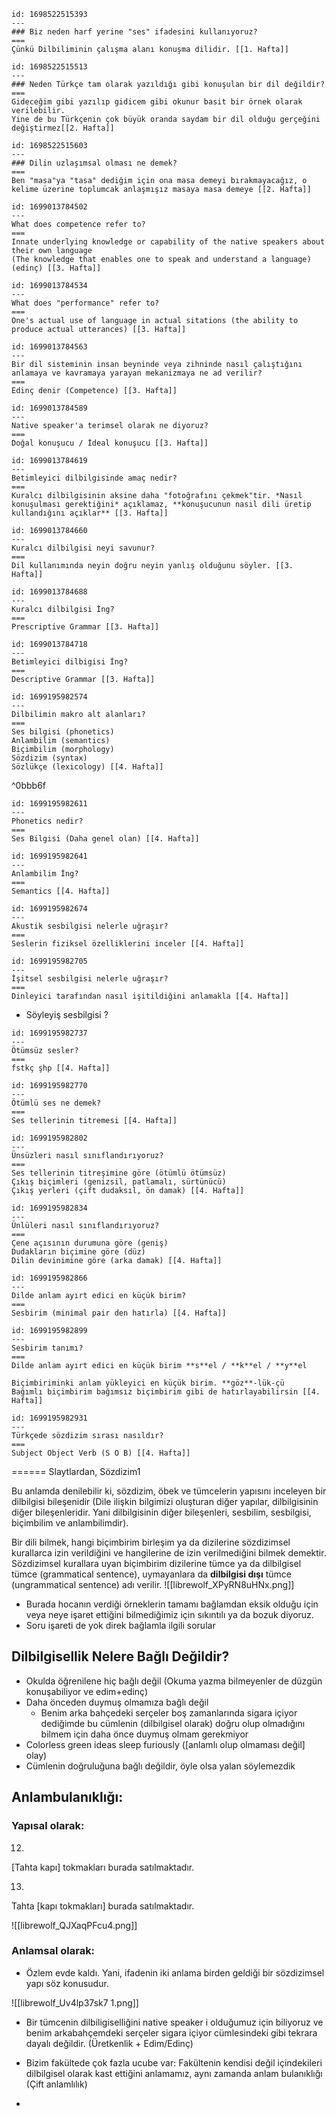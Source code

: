 ```anki
id: 1698522515393
---
### Biz neden harf yerine "ses" ifadesini kullanıyoruz?
===
Çünkü Dilbiliminin çalışma alanı konuşma dilidir. [[1. Hafta]]
```

```anki
id: 1698522515513
---
### Neden Türkçe tam olarak yazıldığı gibi konuşulan bir dil değildir?
===
Gideceğim gibi yazılıp gidicem gibi okunur basit bir örnek olarak verilebilir.
Yine de bu Türkçenin çok büyük oranda saydam bir dil olduğu gerçeğini değiştirmez[[2. Hafta]] 
```

```anki
id: 1698522515603
---
### Dilin uzlaşımsal olması ne demek?
===
Ben "masa"ya "tasa" dediğim için ona masa demeyi bırakmayacağız, o kelime üzerine toplumcak anlaşmışız masaya masa demeye [[2. Hafta]]
```

```anki
id: 1699013784502
---
What does competence refer to?
===
Innate underlying knowledge or capability of the native speakers about their own language
(The knowledge that enables one to speak and understand a language) (edinç) [[3. Hafta]]
```

```anki
id: 1699013784534
---
What does "performance" refer to?
===
One's actual use of language in actual sitations (the ability to produce actual utterances) [[3. Hafta]]
```

```anki
id: 1699013784563
---
Bir dil sisteminin insan beyninde veya zihninde nasıl çalıştığını anlamaya ve kavramaya yarayan mekanizmaya ne ad verilir?
===
Edinç denir (Competence) [[3. Hafta]]
```

```anki
id: 1699013784589
---
Native speaker'a terimsel olarak ne diyoruz?
===
Doğal konuşucu / İdeal konuşucu [[3. Hafta]]
```

```anki
id: 1699013784619
---
Betimleyici dilbilgisinde amaç nedir?
===
Kuralcı dilbilgisinin aksine daha "fotoğrafını çekmek"tir. *Nasıl konuşulması gerektiğini* açıklamaz, **konuşucunun nasıl dili üretip kullandığını açıklar** [[3. Hafta]]
```

```anki
id: 1699013784660
---
Kuralcı dilbilgisi neyi savunur?
===
Dil kullanımında neyin doğru neyin yanlış olduğunu söyler. [[3. Hafta]]
```

```anki
id: 1699013784688
---
Kuralcı dilbilgisi İng?
===
Prescriptive Grammar [[3. Hafta]]
```

```anki
id: 1699013784718
---
Betimleyici dilbigisi İng?
===
Descriptive Grammar [[3. Hafta]]
```

```anki
id: 1699195982574
---
Dilbilimin makro alt alanları?
===
Ses bilgisi (phonetics)
Anlambilim (semantics)
Biçimbilim (morphology)
Sözdizim (syntax)
Sözlükçe (lexicology) [[4. Hafta]]
```

^0bbb6f

```anki
id: 1699195982611
---
Phonetics nedir?
===
Ses Bilgisi (Daha genel olan) [[4. Hafta]]
```

```anki
id: 1699195982641
---
Anlambilim İng?
===
Semantics [[4. Hafta]]
```

```anki
id: 1699195982674
---
Akustik sesbilgisi nelerle uğraşır?
===
Seslerin fiziksel özelliklerini inceler [[4. Hafta]]
```

```anki
id: 1699195982705
---
İşitsel sesbilgisi nelerle uğraşır?
===
Dinleyici tarafından nasıl işitildiğini anlamakla [[4. Hafta]]
```

- Söyleyiş sesbilgisi ?

```anki
id: 1699195982737
---
Ötümsüz sesler?
===
fstkç şhp [[4. Hafta]]
```

```anki
id: 1699195982770
---
Ötümlü ses ne demek?
===
Ses tellerinin titremesi [[4. Hafta]]
```

```anki
id: 1699195982802
---
Ünsüzleri nasıl sınıflandırıyoruz?
===
Ses tellerinin titreşimine göre (ötümlü ötümsüz)
Çıkış biçimleri (genizsil, patlamalı, sürtünücü) 
Çıkış yerleri (çift dudaksıl, ön damak) [[4. Hafta]]
```

```anki
id: 1699195982834
---
Ünlüleri nasıl sınıflandırıyoruz?
===
Çene açısının durumuna göre (geniş)
Dudakların biçimine göre (düz)
Dilin devinimine göre (arka damak) [[4. Hafta]]
```

```anki
id: 1699195982866
---
Dilde anlam ayırt edici en küçük birim?
===
Sesbirim (minimal pair den hatırla) [[4. Hafta]]
```

```anki
id: 1699195982899
---
Sesbirim tanımı?
===
Dilde anlam ayırt edici en küçük birim **s**el / **k**el / **y**el

Biçimbiriminki anlam yükleyici en küçük birim. **göz**-lük-çü 
Bağımlı biçimbirim bağımsız biçimbirim gibi de hatırlayabilirsin [[4. Hafta]]
```

```anki
id: 1699195982931
---
Türkçede sözdizim sırası nasıldır?
===
Subject Object Verb (S O B) [[4. Hafta]]
```



======
Slaytlardan, Sözdizim1

Bu anlamda denilebilir ki, sözdizim, öbek ve tümcelerin yapısını inceleyen bir dilbilgisi bileşenidir (Dile ilişkin bilgimizi oluşturan diğer yapılar, dilbilgisinin diğer bileşenleridir. Yani dilbilgisinin diğer bileşenleri, sesbilim, sesbilgisi, biçimbilim ve anlambilimdir).

Bir dili bilmek, hangi biçimbirim birleşim ya da dizilerine sözdizimsel kurallarca izin verildiğini ve hangilerine de izin verilmediğini bilmek demektir. Sözdizimsel kurallara uyan biçimbirim dizilerine tümce ya da dilbilgisel tümce (grammatical sentence), uymayanlara da **dilbilgisi dışı** tümce (ungrammatical sentence) adı verilir.
![[librewolf_XPyRN8uHNx.png]] 
- Burada hocanın verdiği örneklerin tamamı bağlamdan eksik olduğu için veya neye işaret ettiğini bilmediğimiz için sıkıntılı ya da bozuk diyoruz.
- Soru işareti de yok direk bağlamla ilgili sorular


## Dilbilgisellik Nelere Bağlı Değildir?
- Okulda öğrenilene hiç bağlı değil (Okuma yazma bilmeyenler de düzgün konuşabiliyor ve edim+edinç)
- Daha önceden duymuş olmamıza bağlı değil
	- Benim arka bahçedeki serçeler boş zamanlarında sigara içiyor dediğimde bu cümlenin (dilbilgisel olarak) doğru olup olmadığını bilmem için daha önce duymuş olmam gerekmiyor
- Colorless green ideas sleep furiously ([anlamlı olup olmaması değil] olay)
- Cümlenin doğruluğuna bağlı değildir, öyle olsa yalan söylemezdik

## Anlambulanıklığı:
### Yapısal olarak:
12)
[Tahta kapı] tokmakları burada satılmaktadır.

13)
Tahta [kapı tokmakları] burada satılmaktadır.

![[librewolf_QJXaqPFcu4.png]]
### Anlamsal olarak:

- Özlem evde kaldı.
Yani, ifadenin iki anlama birden geldiği bir sözdizimsel yapı söz konusudur.


![[librewolf_Uv4lp37sk7 1.png]]



- Bir tümcenin dilbiligiselliğini native speaker i olduğumuz için biliyoruz ve benim arkabahçemdeki serçeler sigara içiyor cümlesindeki gibi tekrara dayalı değildir. (Üretkenlik + Edim/Edinç)

- Bizim fakültede çok fazla ucube var: Fakültenin kendisi değil içindekileri dilbilgisel olarak kast ettiğini anlamamız, aynı zamanda anlam bulanıklığı (Çift anlamlılık)

- 







